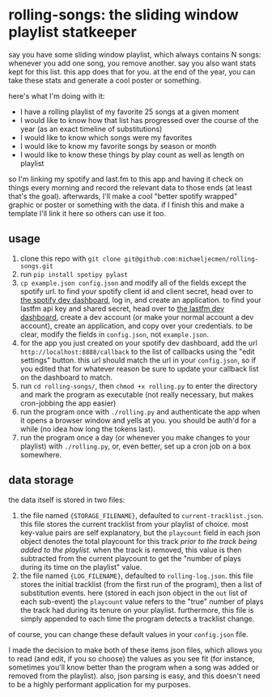 # rolling-songs: the sliding window playlist statkeeper

say you have some sliding window playlist, which always contains N songs: 
whenever you add one song, you remove another. say you also want stats kept for this list. this app does that for you. 
at the end of the year, you can take these stats and generate a cool poster or something.

here's what I'm doing with it:
- I have a rolling playlist of my favorite 25 songs at a given moment
- I would like to know how that list has progressed over the course of the year (as an exact timeline of substitutions)
- I would like to know which songs were my favorites
- I would like to know my favorite songs by season or month
- I would like to know these things by play count as well as length on playlist

so I'm linking my spotify and last.fm to this app and having it check on things every morning
and record the relevant data to those ends (at least that's the goal). afterwards, I'll make a 
cool "better spotify wrapped" graphic or poster or something with the data. if I finish this and 
make a template I'll link it here so others can use it too.

## usage
1. clone this repo with ```git clone git@github.com:michaeljecmen/rolling-songs.git```
2. run ```pip install spotipy pylast```
3.  ```cp example.json config.json``` and modify all of the fields except the spotify url. to find your spotify client id and client secret, head over to [the spotify dev dashboard](https://developer.spotify.com/dashboard/), log in, and create an application. to find your lastfm api key and shared secret, head
over to [the lastfm dev dashboard](https://www.last.fm/api/accounts), create a dev account (or make your normal account a dev account), create an application, and copy over your credentials. to be clear, modify the fields in ```config.json```, not ```example.json```.
4. for the app you just created on your spotify dev dashboard, add the url ```http://localhost:8888/callback``` to the list of callbacks using the "edit settings" button. this url should match the url in your ```config.json```, so if you edited that for whatever reason be sure to update your callback list on the dashboard to match.
5. run ```cd rolling-songs/```, then ```chmod +x rolling.py``` to enter the directory and mark the program as executable (not really necessary, but makes cron-jobbing the app easier)
6. run the program once with ```./rolling.py``` and authenticate the app when it opens a browser window and yells at you. you should be auth'd for a while (no idea how long the tokens last).
7. run the program once a day (or whenever you make changes to your playlist) with ```./rolling.py```, or, even better, set up a cron job on a box somewhere.

## data storage
the data itself is stored in two files:
1. the file named ```{STORAGE_FILENAME}```, defaulted to ```current-tracklist.json```. this file stores the current tracklist from your playlist of choice. most key-value pairs are self explanatory, but the ```playcount``` field in each json object denotes the total playcount for this track *prior to the track being added to the playlist*. when the track is removed, this value is then subtracted from the current playcount to get the "number of plays during its time on the playlist" value.
2. the file named ```{LOG_FILENAME}```, defaulted to ```rolling-log.json```. this file stores the initial tracklist (from the first run of the program), then a list of substitution events. here (stored in each json object in the ```out``` list of each sub-event) the ```playcount``` value refers to the "true" number of plays the track had during its tenure on your playlist. furthermore, this file is simply appended to each time the program detects a tracklist change.

of course, you can change these default values in your ```config.json``` file.

I made the decision to make both of these items json files, which allows you to read (and edit, if you so choose) the values as you see fit (for instance, sometimes you'll know better than the program when a song was added or removed from the playlist). also, json parsing is easy, and this doesn't need to be a highly performant application for my purposes.
